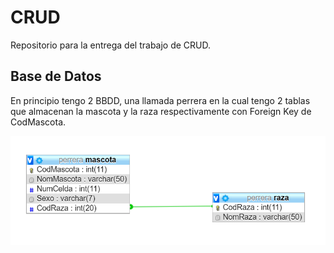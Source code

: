 # CRUD
Repositorio para la entrega del trabajo de CRUD.

## Base de Datos
 En principio tengo 2 BBDD, una llamada perrera en la cual tengo 2 tablas que almacenan la mascota y la raza respectivamente con Foreign Key de CodMascota.
 
 ![Captura01](https://github.com/JuanLuisAranda/CRUD/blob/master/Screenshot_1.png)
